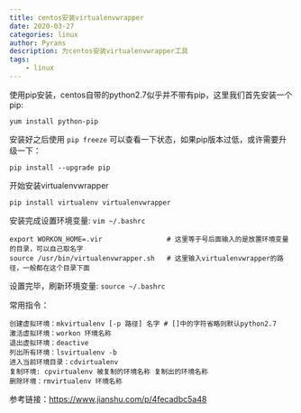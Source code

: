 ```yaml
---
title: centos安装virtualenvwrapper
date: 2020-03-27
categories: linux
author: Pyrans
description: 为centos安装virtualenvwrapper工具
tags:
    - linux
---
```


使用pip安装，centos自带的python2.7似乎并不带有pip，这里我们首先安装一个pip:

~~~linux
yum install python-pip
~~~

安装好之后使用 `pip freeze`  可以查看一下状态，如果pip版本过低，或许需要升级一下：

~~~linux
pip install --upgrade pip
~~~

开始安装virtualenvwrapper

~~~linux
pip install virtualenv virtualenvwrapper
~~~

安装完成设置环境变量:    `vim ~/.bashrc`

~~~linux
export WORKON_HOME=.vir                # 这里等于号后面输入的是放置环境变量的目录，可以自己取名字
source /usr/bin/virtualenvwrapper.sh   # 这里输入virtualenvwrapper的路径，一般都在这个目录下面
~~~

设置完毕，刷新环境变量:    `source ~/.bashrc`

常用指令：

~~~linux
创建虚拟环境：mkvirtualenv [-p 路径] 名字 # []中的字符省略则默认python2.7
激活虚拟环境：workon 环境名称
退出虚拟环境：deactive
列出所有环境：lsvirtualenv -b
进入当前环境目录：cdvirtualenv
复制环境: cpvirtualenv 被复制的环境名称 复制出的环境名称
删除环境：rmvirtualenv 环境名称
~~~

参考链接：<a href="https://www.jianshu.com/p/4fecadbc5a48">https://www.jianshu.com/p/4fecadbc5a48</a>


